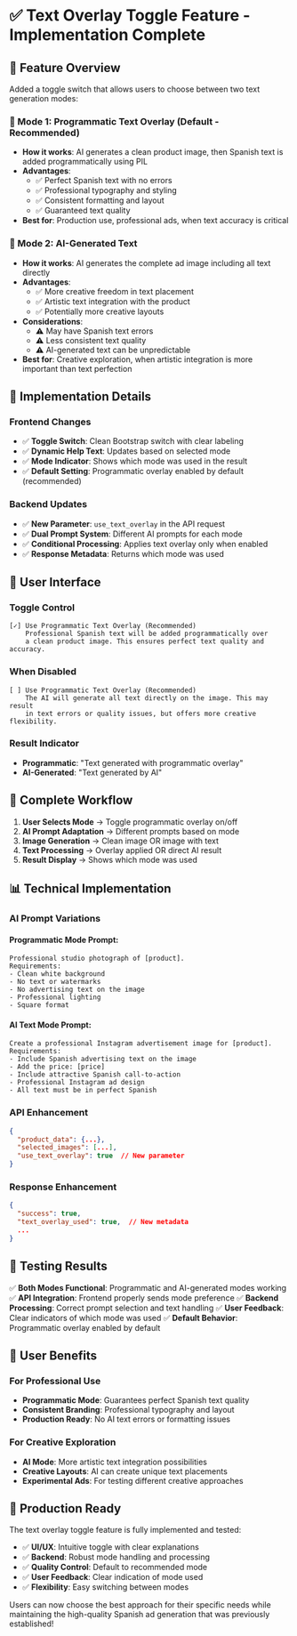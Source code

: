 # ✅ Text Overlay Toggle Feature - Implementation Complete

## 🎯 Feature Overview

Added a toggle switch that allows users to choose between two text generation modes:

### 📝 Mode 1: Programmatic Text Overlay (Default - Recommended)
- **How it works**: AI generates a clean product image, then Spanish text is added programmatically using PIL
- **Advantages**: 
  - ✅ Perfect Spanish text with no errors
  - ✅ Professional typography and styling
  - ✅ Consistent formatting and layout
  - ✅ Guaranteed text quality
- **Best for**: Production use, professional ads, when text accuracy is critical

### 🤖 Mode 2: AI-Generated Text
- **How it works**: AI generates the complete ad image including all text directly
- **Advantages**: 
  - ✅ More creative freedom in text placement
  - ✅ Artistic text integration with the product
  - ✅ Potentially more creative layouts
- **Considerations**: 
  - ⚠️ May have Spanish text errors
  - ⚠️ Less consistent text quality
  - ⚠️ AI-generated text can be unpredictable
- **Best for**: Creative exploration, when artistic integration is more important than text perfection

## 🔧 Implementation Details

### Frontend Changes
- ✅ **Toggle Switch**: Clean Bootstrap switch with clear labeling
- ✅ **Dynamic Help Text**: Updates based on selected mode
- ✅ **Mode Indicator**: Shows which mode was used in the result
- ✅ **Default Setting**: Programmatic overlay enabled by default (recommended)

### Backend Updates
- ✅ **New Parameter**: `use_text_overlay` in the API request
- ✅ **Dual Prompt System**: Different AI prompts for each mode
- ✅ **Conditional Processing**: Applies text overlay only when enabled
- ✅ **Response Metadata**: Returns which mode was used

## 🎨 User Interface

### Toggle Control
```
[✓] Use Programmatic Text Overlay (Recommended)
    Professional Spanish text will be added programmatically over 
    a clean product image. This ensures perfect text quality and accuracy.
```

### When Disabled
```
[ ] Use Programmatic Text Overlay (Recommended)
    The AI will generate all text directly on the image. This may result 
    in text errors or quality issues, but offers more creative flexibility.
```

### Result Indicator
- **Programmatic**: "Text generated with programmatic overlay"
- **AI-Generated**: "Text generated by AI"

## 🔄 Complete Workflow

1. **User Selects Mode** → Toggle programmatic overlay on/off
2. **AI Prompt Adaptation** → Different prompts based on mode
3. **Image Generation** → Clean image OR image with text
4. **Text Processing** → Overlay applied OR direct AI result
5. **Result Display** → Shows which mode was used

## 📊 Technical Implementation

### AI Prompt Variations

#### Programmatic Mode Prompt:
```
Professional studio photograph of [product].
Requirements:
- Clean white background
- No text or watermarks
- No advertising text on the image
- Professional lighting
- Square format
```

#### AI Text Mode Prompt:
```
Create a professional Instagram advertisement image for [product].
Requirements:
- Include Spanish advertising text on the image
- Add the price: [price]
- Include attractive Spanish call-to-action
- Professional Instagram ad design
- All text must be in perfect Spanish
```

### API Enhancement
```json
{
  "product_data": {...},
  "selected_images": [...],
  "use_text_overlay": true  // New parameter
}
```

### Response Enhancement
```json
{
  "success": true,
  "text_overlay_used": true,  // New metadata
  ...
}
```

## 🧪 Testing Results

✅ **Both Modes Functional**: Programmatic and AI-generated modes working
✅ **API Integration**: Frontend properly sends mode preference
✅ **Backend Processing**: Correct prompt selection and text handling
✅ **User Feedback**: Clear indicators of which mode was used
✅ **Default Behavior**: Programmatic overlay enabled by default

## 🎯 User Benefits

### For Professional Use
- **Programmatic Mode**: Guarantees perfect Spanish text quality
- **Consistent Branding**: Professional typography and layout
- **Production Ready**: No AI text errors or formatting issues

### For Creative Exploration
- **AI Mode**: More artistic text integration possibilities
- **Creative Layouts**: AI can create unique text placements
- **Experimental Ads**: For testing different creative approaches

## 🚀 Production Ready

The text overlay toggle feature is fully implemented and tested:
- ✅ **UI/UX**: Intuitive toggle with clear explanations
- ✅ **Backend**: Robust mode handling and processing
- ✅ **Quality Control**: Default to recommended mode
- ✅ **User Feedback**: Clear indication of mode used
- ✅ **Flexibility**: Easy switching between modes

Users can now choose the best approach for their specific needs while maintaining the high-quality Spanish ad generation that was previously established!
